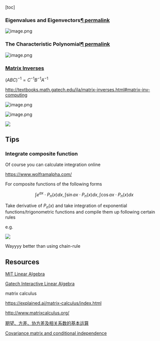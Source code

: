 [toc]



### Eigenvalues and Eigenvectors[¶ permalink](http://textbooks.math.gatech.edu/ila/chap-eigenvalues.html)



![image.png](https://i.loli.net/2020/05/09/ZVNULFtD5bOnQXh.png)



### The Characteristic Polynomial[¶ permalink](http://textbooks.math.gatech.edu/ila/characteristic-polynomial.html)



![image.png](https://i.loli.net/2020/05/09/8yG1OHSiz4pCvIc.png)







### [Matrix Inverses](http://textbooks.math.gatech.edu/ila/matrix-inverses.html)



$(ABC)^{−1}=C^{−1}B^{−1}A^{−1}$



http://textbooks.math.gatech.edu/ila/matrix-inverses.html#matrix-inv-computing

![image.png](https://i.loli.net/2020/01/24/EqjBPIwHSeiyA76.png)

![image.png](https://i.loli.net/2020/01/24/XMyQKVuExFDh2iL.png)





![](https://i.loli.net/2020/01/04/b4Hs3g6JAcYICqt.png)









## Tips

### Integrate composite function

Of course you can calculate integration online

https://www.wolframalpha.com/

For composite functions of the following forms

$$
\int e^{a x} \cdot P_{n}(x) d x, \int \sin a x \cdot P_{n}(x) d x, \int \cos a x \cdot P_{n}(x) d x
$$


Take derivative of $P_{n}(x)$ and take integration of exponential functions/trigonometric functions and compile them up following certain rules

e.g.

![](https://i.loli.net/2019/12/29/ywtkESaDBg7oF6q.png)

Wayyyy better than using chain-rule





## Resources

[MIT Linear Algebra](https://ocw.mit.edu/resources/res-18-010-a-2020-vision-of-linear-algebra-spring-2020/index.htm)



[Gatech Interactive Linear Algebra](http://textbooks.math.gatech.edu/ila/)



matrix calculus

https://explained.ai/matrix-calculus/index.html

http://www.matrixcalculus.org/



[期望、方差、协方差及相关系数的基本运算](https://blog.csdn.net/touristman5/article/details/56281887)



[Covariance matrix and conditional independence](https://stats.stackexchange.com/a/73730)

